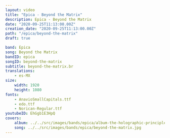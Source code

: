```yaml
---
layout: video
title: "Epica - Beyond the Matrix"
description: Epica - Beyond the Matrix
date: "2020-09-25T11:13:00.00Z"
creation_date: "2020-09-25T11:13:00.00Z"
path: "/epica/beyond-the-matrix"
draft: true

band: Epica
song: Beyond the Matrix
bandID: epica
songID: beyond-the-matrix
subtitle: beyond-the-matrix.br
translations:
    - es-MX
size:
    width: 1920
    height: 1080
fonts:
    - AnavioSmallCapitals.ttf
    - edo.ttf
    - Norican-Regular.ttf
youtubeID: EhGgb1E3HpQ
covers: 
    album: ../../src/images/bands/epica/album-the-holographic-principle.jpg
    song: ../../src/images/bands/epica/beyond-the-matrix.jpg
---
```

